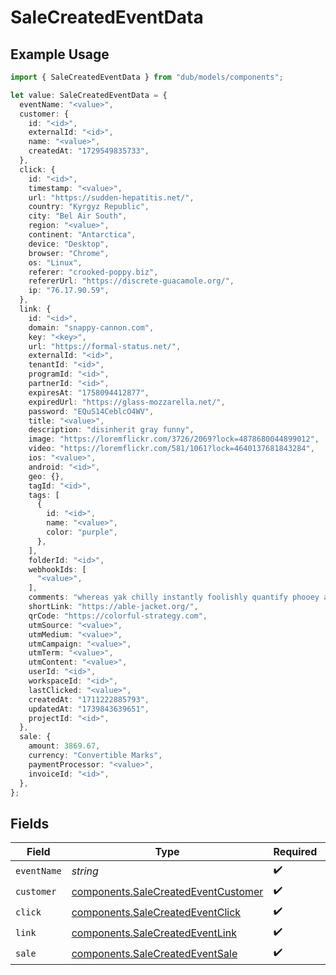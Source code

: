 # SaleCreatedEventData

## Example Usage

```typescript
import { SaleCreatedEventData } from "dub/models/components";

let value: SaleCreatedEventData = {
  eventName: "<value>",
  customer: {
    id: "<id>",
    externalId: "<id>",
    name: "<value>",
    createdAt: "1729549835733",
  },
  click: {
    id: "<id>",
    timestamp: "<value>",
    url: "https://sudden-hepatitis.net/",
    country: "Kyrgyz Republic",
    city: "Bel Air South",
    region: "<value>",
    continent: "Antarctica",
    device: "Desktop",
    browser: "Chrome",
    os: "Linux",
    referer: "crooked-poppy.biz",
    refererUrl: "https://discrete-guacamole.org/",
    ip: "76.17.90.59",
  },
  link: {
    id: "<id>",
    domain: "snappy-cannon.com",
    key: "<key>",
    url: "https://formal-status.net/",
    externalId: "<id>",
    tenantId: "<id>",
    programId: "<id>",
    partnerId: "<id>",
    expiresAt: "1758094412877",
    expiredUrl: "https://glass-mozzarella.net/",
    password: "EQuS14CeblcO4WV",
    title: "<value>",
    description: "disinherit gray funny",
    image: "https://loremflickr.com/3726/2069?lock=4878680044899012",
    video: "https://loremflickr.com/581/1061?lock=4640137681843284",
    ios: "<value>",
    android: "<id>",
    geo: {},
    tagId: "<id>",
    tags: [
      {
        id: "<id>",
        name: "<value>",
        color: "purple",
      },
    ],
    folderId: "<id>",
    webhookIds: [
      "<value>",
    ],
    comments: "whereas yak chilly instantly foolishly quantify phooey as opera",
    shortLink: "https://able-jacket.org/",
    qrCode: "https://colorful-strategy.com",
    utmSource: "<value>",
    utmMedium: "<value>",
    utmCampaign: "<value>",
    utmTerm: "<value>",
    utmContent: "<value>",
    userId: "<id>",
    workspaceId: "<id>",
    lastClicked: "<value>",
    createdAt: "1711222885793",
    updatedAt: "1739843639651",
    projectId: "<id>",
  },
  sale: {
    amount: 3869.67,
    currency: "Convertible Marks",
    paymentProcessor: "<value>",
    invoiceId: "<id>",
  },
};
```

## Fields

| Field                                                                                      | Type                                                                                       | Required                                                                                   | Description                                                                                |
| ------------------------------------------------------------------------------------------ | ------------------------------------------------------------------------------------------ | ------------------------------------------------------------------------------------------ | ------------------------------------------------------------------------------------------ |
| `eventName`                                                                                | *string*                                                                                   | :heavy_check_mark:                                                                         | N/A                                                                                        |
| `customer`                                                                                 | [components.SaleCreatedEventCustomer](../../models/components/salecreatedeventcustomer.md) | :heavy_check_mark:                                                                         | N/A                                                                                        |
| `click`                                                                                    | [components.SaleCreatedEventClick](../../models/components/salecreatedeventclick.md)       | :heavy_check_mark:                                                                         | N/A                                                                                        |
| `link`                                                                                     | [components.SaleCreatedEventLink](../../models/components/salecreatedeventlink.md)         | :heavy_check_mark:                                                                         | N/A                                                                                        |
| `sale`                                                                                     | [components.SaleCreatedEventSale](../../models/components/salecreatedeventsale.md)         | :heavy_check_mark:                                                                         | N/A                                                                                        |